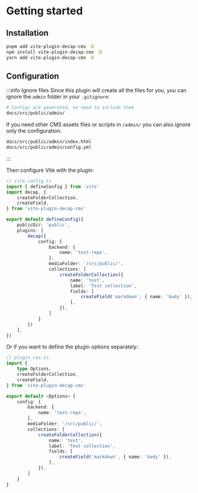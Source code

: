 # Getting started

## Installation

```sh
pnpm add vite-plugin-decap-cms -D
npm install vite-plugin-decap-cms -D
yarn add vite-plugin-decap-cms -D
```

## Configuration

:::info Ignore files
Since this plugin will create all the files for you, you can ignore the `admin` folder in your `.gitignore`:

```sh
# Configs are generated, no need to include them
docs/src/public/admin/
```

If you need other CMS assets files or scripts in `/admin/` you can also ignore only the configuration:

```sh
docs/src/public/admin/index.html
docs/src/public/admin/config.yml
```

:::

Then configure Vite with the plugin:

```ts
// vite.config.ts
import { defineConfig } from 'vite'
import decap, {
    createFolderCollection,
    createField,
} from 'vite-plugin-decap-cms'

export default defineConfig({
    publicDir: 'public',
    plugins: [
        decap({
            config: {
                backend: {
                    name: 'test-repo',
                },
                mediaFolder: '/src/public/',
                collections: [
                    createFolderCollection({
                        name: 'test',
                        label: 'Test collection',
                        fields: [
                            createField('markdown', { name: 'body' }),
                        ],
                    }),
                ]
            }
        })
    ],
})
```

Or if you want to define the plugin options separately:

```ts
// plugin_cms.ts
import {
    type Options,
    createFolderCollection,
    createField,
} from 'vite-plugin-decap-cms'

export default <Options> {
    config: {
        backend: {
            name: 'test-repo',
        },
        mediaFolder: '/src/public/',
        collections: [
            createFolderCollection({
                name: 'test',
                label: 'Test collection',
                fields: [
                    createField('markdown', { name: 'body' }),
                ],
            }),
        ]
    }
}
```

